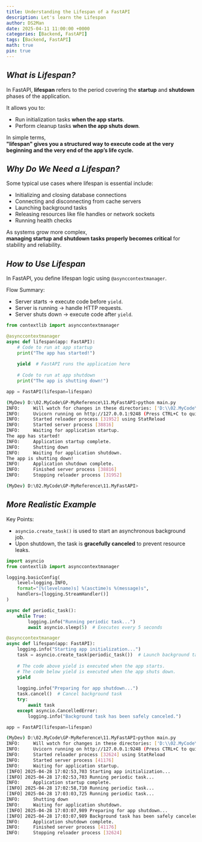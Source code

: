 ```yaml
---
title: Understanding the Lifespan of a FastAPI
description: Let's learn the Lifespan
author: DS2Man
date: 2025-04-11 11:00:00 +0000
categories: [Backend, FastAPI]
tags: [Backend, FastAPI]
math: true
pin: true
---
```


## *What is Lifespan?*

In FastAPI, **lifespan** refers to the period covering the **startup** and **shutdown** phases of the application.

It allows you to:
- Run initialization tasks **when the app starts**.
- Perform cleanup tasks **when the app shuts down**.

In simple terms,  
**"lifespan" gives you a structured way to execute code at the very beginning and the very end of the app’s life cycle.**

## *Why Do We Need a Lifespan?*

Some typical use cases where lifespan is essential include:

- Initializing and closing database connections    
- Connecting and disconnecting from cache servers    
- Launching background tasks    
- Releasing resources like file handles or network sockets    
- Running health checks    

As systems grow more complex,  
**managing startup and shutdown tasks properly becomes critical** for stability and reliability.

## *How to Use Lifespan*

In FastAPI, you define lifespan logic using `@asynccontextmanager`.

Flow Summary:
- Server starts → execute code before `yield`.
- Server is running → handle HTTP requests.
- Server shuts down → execute code after `yield`.

```python
from contextlib import asynccontextmanager

@asynccontextmanager
async def lifespan(app: FastAPI):
    # Code to run at app startup
    print("The app has started!")
    
    yield  # FastAPI runs the application here
    
    # Code to run at app shutdown
    print("The app is shutting down!")

app = FastAPI(lifespan=lifespan)
```

```bash
(MyDev) D:\02.MyCode\GP-MyReference\11.MyFastAPI>python main.py
INFO:     Will watch for changes in these directories: ['D:\\02.MyCode\\GP-MyReference\\11.MyFastAPI']
INFO:     Uvicorn running on http://127.0.0.1:9248 (Press CTRL+C to quit)
INFO:     Started reloader process [31952] using StatReload
INFO:     Started server process [38816]
INFO:     Waiting for application startup.
The app has started!
INFO:     Application startup complete.   
INFO:     Shutting down
INFO:     Waiting for application shutdown.
The app is shutting down!
INFO:     Application shutdown complete.
INFO:     Finished server process [38816]
INFO:     Stopping reloader process [31952]

(MyDev) D:\02.MyCode\GP-MyReference\11.MyFastAPI>
```


## *More Realistic Example*

Key Points:
- `asyncio.create_task()` is used to start an asynchronous background job.
- Upon shutdown, the task is **gracefully canceled** to prevent resource leaks.

```python
import asyncio
from contextlib import asynccontextmanager

logging.basicConfig(
    level=logging.INFO,
    format="[%(levelname)s] %(asctime)s %(message)s",
    handlers=[logging.StreamHandler()]
) 

async def periodic_task():
    while True:
        logging.info("Running periodic task...")
        await asyncio.sleep(5)  # Executes every 5 seconds

@asynccontextmanager
async def lifespan(app: FastAPI):
    logging.info("Starting app initialization...")
    task = asyncio.create_task(periodic_task())  # Launch background task
    
    # The code above yield is executed when the app starts.
    # The code below yield is executed when the app shuts down.
    yield
    
    logging.info("Preparing for app shutdown...")
    task.cancel()  # Cancel background task
    try:
        await task
    except asyncio.CancelledError:
        logging.info("Background task has been safely canceled.")

app = FastAPI(lifespan=lifespan)
```

```bash
(MyDev) D:\02.MyCode\GP-MyReference\11.MyFastAPI>python main.py
INFO:     Will watch for changes in these directories: ['D:\\02.MyCode\\GP-MyReference\\11.MyFastAPI']
INFO:     Uvicorn running on http://127.0.0.1:9248 (Press CTRL+C to quit)
INFO:     Started reloader process [32624] using StatReload
INFO:     Started server process [41176]
INFO:     Waiting for application startup.
[INFO] 2025-04-28 17:02:53,703 Starting app initialization...
[INFO] 2025-04-28 17:02:53,703 Running periodic task...      
INFO:     Application startup complete.
[INFO] 2025-04-28 17:02:58,710 Running periodic task...
[INFO] 2025-04-28 17:03:03,725 Running periodic task...
INFO:     Shutting down
INFO:     Waiting for application shutdown.
[INFO] 2025-04-28 17:03:07,989 Preparing for app shutdown...
[INFO] 2025-04-28 17:03:07,989 Background task has been safely canceled.
INFO:     Application shutdown complete.
INFO:     Finished server process [41176]
INFO:     Stopping reloader process [32624]
```